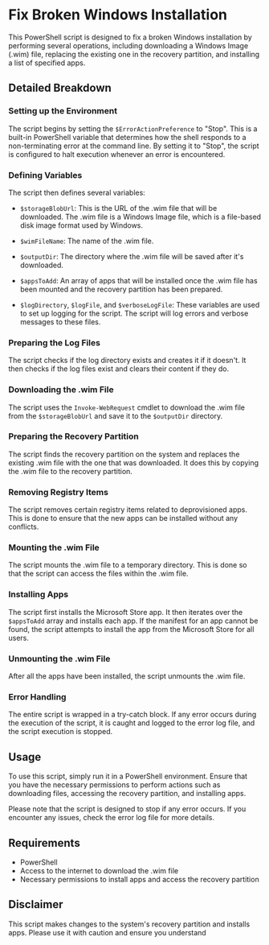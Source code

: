 # Fix Broken Windows Installation

This PowerShell script is designed to fix a broken Windows installation by performing several operations, including downloading a Windows Image (.wim) file, replacing the existing one in the recovery partition, and installing a list of specified apps.

## Detailed Breakdown

### Setting up the Environment

The script begins by setting the `$ErrorActionPreference` to "Stop". This is a built-in PowerShell variable that determines how the shell responds to a non-terminating error at the command line. By setting it to "Stop", the script is configured to halt execution whenever an error is encountered.

### Defining Variables

The script then defines several variables:

- `$storageBlobUrl`: This is the URL of the .wim file that will be downloaded. The .wim file is a Windows Image file, which is a file-based disk image format used by Windows.

- `$wimFileName`: The name of the .wim file.

- `$outputDir`: The directory where the .wim file will be saved after it's downloaded.

- `$appsToAdd`: An array of apps that will be installed once the .wim file has been mounted and the recovery partition has been prepared.

- `$logDirectory`, `$logFile`, and `$verboseLogFile`: These variables are used to set up logging for the script. The script will log errors and verbose messages to these files.

### Preparing the Log Files

The script checks if the log directory exists and creates it if it doesn't. It then checks if the log files exist and clears their content if they do.

### Downloading the .wim File

The script uses the `Invoke-WebRequest` cmdlet to download the .wim file from the `$storageBlobUrl` and save it to the `$outputDir` directory.

### Preparing the Recovery Partition

The script finds the recovery partition on the system and replaces the existing .wim file with the one that was downloaded. It does this by copying the .wim file to the recovery partition.

### Removing Registry Items

The script removes certain registry items related to deprovisioned apps. This is done to ensure that the new apps can be installed without any conflicts.

### Mounting the .wim File

The script mounts the .wim file to a temporary directory. This is done so that the script can access the files within the .wim file.

### Installing Apps

The script first installs the Microsoft Store app. It then iterates over the `$appsToAdd` array and installs each app. If the manifest for an app cannot be found, the script attempts to install the app from the Microsoft Store for all users.

### Unmounting the .wim File

After all the apps have been installed, the script unmounts the .wim file.

### Error Handling

The entire script is wrapped in a try-catch block. If any error occurs during the execution of the script, it is caught and logged to the error log file, and the script execution is stopped.

## Usage

To use this script, simply run it in a PowerShell environment. Ensure that you have the necessary permissions to perform actions such as downloading files, accessing the recovery partition, and installing apps.

Please note that the script is designed to stop if any error occurs. If you encounter any issues, check the error log file for more details.

## Requirements

- PowerShell
- Access to the internet to download the .wim file
- Necessary permissions to install apps and access the recovery partition

## Disclaimer

This script makes changes to the system's recovery partition and installs apps. Please use it with caution and ensure you understand
